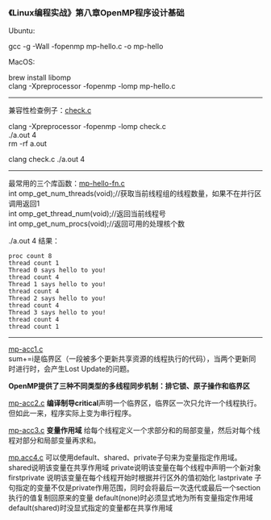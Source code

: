 ### 《Linux编程实战》第八章OpenMP程序设计基础

Ubuntu:

gcc -g -Wall -fopenmp mp-hello.c -o mp-hello

MacOS:

brew install libomp  
clang -Xpreprocessor -fopenmp -lomp mp-hello.c
***
兼容性检查例子：[check.c](check.c)

clang -Xpreprocessor -fopenmp -lomp check.c  
./a.out 4  
rm -rf a.out  
 
clang check.c 
./a.out 4  

***

最常用的三个库函数：[mp-hello-fn.c](mp-hello-fn.c)    
int omp_get_num_threads(void);//获取当前线程组的线程数量，如果不在并行区调用返回1   
int omp_get_thread_num(void);//返回当前线程号    
int omp_get_num_procs(void);//返回可用的处理核个数   

./a.out 4
结果：
```
proc count 8 
thread count 1 
Thread 0 says hello to you! 
thread count 4 
Thread 1 says hello to you! 
thread count 4 
Thread 2 says hello to you! 
thread count 4 
Thread 3 says hello to you! 
thread count 4 
thread count 1 
```
***

[mp-acc1.c](mp-acc1.c)   
sum+=i是临界区（一段被多个更新共享资源的线程执行的代码），当两个更新同时进行时，会产生Lost Update的问题。

**OpenMP提供了三种不同类型的多线程同步机制：排它锁、原子操作和临界区**

[mp-acc2.c](mp-acc2.c)
**编译制导critical**声明一个临界区，临界区一次只允许一个线程执行。
但如此一来，程序实际上变为串行程序。

[mp-acc3.c](mp-acc3.c)
**变量作用域**
给每个线程定义一个求部分和的局部变量，然后对每个线程对部分和局部变量再求和。

[mp.acc4.c](mp-acc4.c)
可以使用default、shared、private子句来为变量指定作用域。
shared说明该变量在共享作用域
private说明该变量在每个线程中声明一个新对象
firstprivate 说明该变量在每个线程开始时根据并行区外的值初始化
lastprivate 子句指定的变量不仅是private作用范围，同时会将最后一次迭代或最后一个section执行的值复制回原来的变量
default(none)时必须显式地为所有变量指定作用域
default(shared)时没显式指定的变量都在共享作用域

